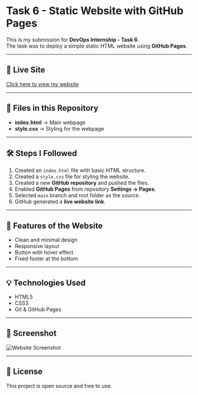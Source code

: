 # Task 6 - Static Website with GitHub Pages

This is my submission for **DevOps Internship - Task 6**.  
The task was to deploy a simple static HTML website using **GitHub Pages**.

---

## 📌 Live Site
[Click here to view my website](https://your-username.github.io/task6-static-site/)

---

## 📂 Files in this Repository
- **index.html** → Main webpage
- **style.css** → Styling for the webpage

---

## 🛠 Steps I Followed
1. Created an `index.html` file with basic HTML structure.
2. Created a `style.css` file for styling the website.
3. Created a new **GitHub repository** and pushed the files.
4. Enabled **GitHub Pages** from repository **Settings → Pages**.
5. Selected `main` branch and root folder as the source.
6. GitHub generated a **live website link**.

---

## 🎯 Features of the Website
- Clean and minimal design
- Responsive layout
- Button with hover effect
- Fixed footer at the bottom

---

## 💡 Technologies Used
- HTML5
- CSS3
- Git & GitHub Pages

---

## 📸 Screenshot
![Website Screenshot](screenshot.png)

---

## 📜 License
This project is open source and free to use.
